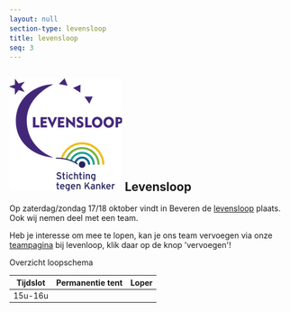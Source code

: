 ```yaml
---
layout: null
section-type: levensloop
title: levensloop
seq: 3
---
```

## ![logo levensloop](/img/levensloop.png) Levensloop


Op zaterdag/zondag 17/18 oktober vindt in Beveren de [levensloop](http://www.levensloop.be/beveren) plaats. Ook wij nemen deel met een team.

Heb je interesse om mee te lopen, kan je ons team vervoegen via onze [teampagina](http://www.levensloop.be/teams/smart-running-team) bij levenloop, klik daar op de knop 'vervoegen'!

Overzicht loopschema

Tijdslot|Permanentie tent|Loper
--------|----------------|-----
15u-16u||
